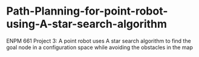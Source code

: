 # Path-Planning-for-point-robot-using-A-star-search-algorithm
ENPM 661 Project 3: A point robot uses A star search algorithm to find the goal node in a configuration space while avoiding the obstacles in the map
